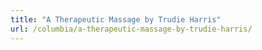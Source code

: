 ```yaml
---
title: "A Therapeutic Massage by Trudie Harris"
url: /columbia/a-therapeutic-massage-by-trudie-harris/
---
```

